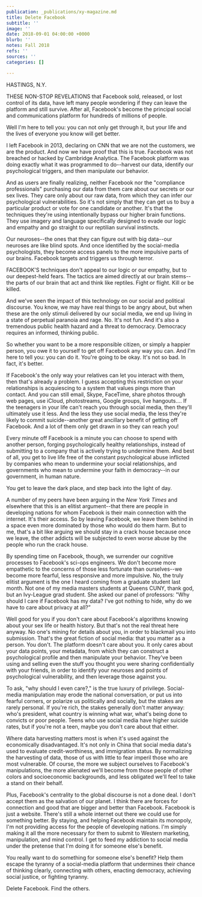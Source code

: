 ```yaml
---
publication: _publications/xy-magazine.md
title: Delete Facebook
subtitle: ''
image: ''
date: 2018-09-01 04:00:00 +0000
blurb: ''
notes: Fall 2018
refs: ''
sources: ''
categories: []

---
```

HASTINGS, N.Y. 

THESE NON-STOP REVELATIONS that Facebook sold, released, or lost control of its data, have left many people wondering if they can leave the platform and still survive. After all, Facebook's become the principal social and communications platform for hundreds of millions of people.

Well I'm here to tell you: you can not only get through it, but your life and the lives of everyone you know will get better.

I left Facebook in 2013, declaring on CNN that we are not the customers, we are the product. And now we have proof that this is true. Facebook was not breached or hacked by Cambridge Analytica. The Facebook platform was doing exactly what it was programmed to do--harvest our data, identify our psychological triggers, and then manipulate our behavior.

And as users are finally realizing, neither Facebook nor the "compliance professionals" purchasing our data from them care about our secrets or our sex lives. They care only about our raw data, from which they can infer our psychological vulnerabilities. So it's not simply that they can get us to buy a particular product or vote for one candidate or another. It's that the techniques they're using intentionally bypass our higher brain functions. They use imagery and language specifically designed to evade our logic and empathy and go straight to our reptilian survival instincts.

Our neuroses--the ones that they can figure out with big data--our neuroses are like blind spots. And once identified by the social-media psychologists, they become access panels to the more impulsive parts of our brains. Facebook targets and triggers us through terror.

FACEBOOK'S techniques don't appeal to our logic or our empathy, but to our deepest-held fears. The tactics are aimed directly at our brain stems--the parts of our brain that act and think like reptiles. Fight or flight. Kill or be killed.

And we've seen the impact of this technology on our social and political discourse. You know, we may have real things to be angry about, but when these are the only stimuli delivered by our social media, we end up living in a state of perpetual paranoia and rage. No. It's not fun. And it's also a tremendous public health hazard and a threat to democracy. Democracy requires an informed, thinking public.

So whether you want to be a more responsible citizen, or simply a happier person, you owe it to yourself to get off Facebook any way you can. And I'm here to tell you: you can do it. You're going to be okay. It's not so bad. In fact, it's better.

If Facebook's the only way your relatives can let you interact with them, then that's already a problem. I guess accepting this restriction on your relationships is acquiescing to a system that values pings more than contact. And you can still email, Skype, FaceTime, share photos through web pages, use iCloud, photostreams, Google groups, live hangouts.... If the teenagers in your life can't reach you through social media, then they'll ultimately use it less. And the less they use social media, the less they're likely to commit suicide--another great ancillary benefit of getting off Facebook. And a lot of them only get drawn in so they can reach you!

Every minute off Facebook is a minute you can choose to spend with another person, forging psychologically healthy relationships, instead of submitting to a company that is actively trying to undermine them. And best of all, you get to live life free of the constant psychological abuse inflicted by companies who mean to undermine your social relationships, and governments who mean to undermine your faith in democracy--in our government, in human nature.

You get to leave the dark place, and step back into the light of day.

A number of my peers have been arguing in the _New York Times_ and elsewhere that this is an elitist argument--that there are people in developing nations for whom Facebook is their main connection with the internet. It's their access. So by leaving Facebook, we leave them behind in a space even more dominated by those who would do them harm. But to me, that's a bit like arguing we should stay in a crack house because once we leave, the other addicts will be subjected to even worse abuse by the people who run the crack house.

By spending time on Facebook, though, we surrender our cognitive processes to Facebook's sci-ops engineers. We don't become more empathetic to the concerns of those less fortunate than ourselves--we become more fearful, less responsive and more impulsive. No, the truly elitist argument is the one I heard coming from a graduate student last month. Not one of my media masters students at Queens CUNY, thank god, but an Ivy-League grad student. She asked our panel of professors: "Why should I care if Facebook has my data? I've got nothing to hide, why do we have to care about privacy at all?”

Well good for you if you don't care about Facebook's algorithms knowing about your sex life or health history. But that's not the real threat here anyway. No one's mining for details about you, in order to blackmail you into submission. That's the great fiction of social media: that you matter as a person. You don't. The platform doesn't care about you. It only cares about your data points, your metadata, from which they can construct a psychological profile and then manipulate your behavior. They've been using and selling even the stuff you thought you were sharing confidentially with your friends, in order to identify your neuroses and points of psychological vulnerability, and then leverage those against you.

To ask, "why should I even care?," is the true luxury of privilege. Social-media manipulation may erode the national conversation, or put us into fearful corners, or polarize us politically and socially, but the stakes are rarely personal. If you're rich, the stakes generally don't matter anyway: who's president, what country is winning what war, what's being done to convicts or poor people. Teens who use social media have higher suicide rates, but if you're not a teen, maybe you don't care about that either.

Where data harvesting matters most is when it's used against the economically disadvantaged. It's not only in China that social media data's used to evaluate credit-worthiness, and immigration status. By normalizing the harvesting of data, those of us with little to fear imperil those who are most vulnerable. Of course, the more we subject ourselves to Facebook's manipulations, the more alienated we'll become from those people of other colors and socioeconomic backgrounds, and less obligated we'll feel to take a stand on their behalf.

Plus, Facebook's centrality to the global discourse is not a done deal. I don't accept them as the salvation of our planet. I think there are forces for connection and good that are bigger and better than Facebook. Facebook is just a website. There's still a whole internet out there we could use for something better. By staying, and helping Facebook maintain its monopoly, I'm not providing access for the people of developing nations. I'm simply making it all the more necessary for them to submit to Western marketing, manipulation, and mind control. I get to feed my addiction to social media under the pretense that I'm doing it for someone else's benefit.

You really want to do something for someone else's benefit? Help them escape the tyranny of a social-media platform that undermines their chance of thinking clearly, connecting with others, enacting democracy, achieving social justice, or fighting tyranny.

Delete Facebook. Find the others.